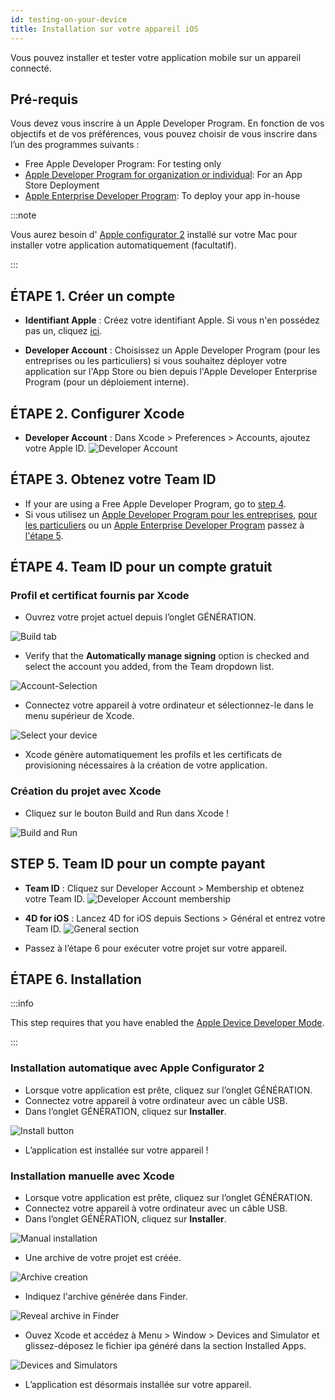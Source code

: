 ```yaml
---
id: testing-on-your-device
title: Installation sur votre appareil iOS
---
```


Vous pouvez installer et tester votre application mobile sur un appareil connecté.


## Pré-requis

Vous devez vous inscrire à un Apple Developer Program. En fonction de vos objectifs et de vos préférences, vous pouvez choisir de vous inscrire dans l’un des programmes suivants :

* Free Apple Developer Program: For testing only
* [Apple Developer Program for organization or individual](https://developer.apple.com/programs/enroll/): For an App Store Deployment
* [Apple Enterprise Developer Program](https://developer.apple.com/programs/enterprise/): To deploy your app in-house


:::note

Vous aurez besoin d' [Apple configurator 2](https://itunes.apple.com/us/app/apple-configurator-2/id1037126344) installé sur votre Mac pour installer votre application automatiquement (facultatif).

:::


## ÉTAPE 1. Créer un compte

* **Identifiant Apple** : Créez votre identifiant Apple. Si vous n'en possédez pas un, cliquez [ici](https://appleid.apple.com/account#!&page=create).

* **Developer Account** : Choisissez un Apple Developer Program (pour les entreprises ou les particuliers) si vous souhaitez déployer votre application sur l'App Store ou bien depuis l'Apple Developer Enterprise Program (pour un déploiement interne).

## ÉTAPE 2. Configurer Xcode

* **Developer Account** : Dans Xcode > Preferences > Accounts, ajoutez votre Apple ID. ![Developer Account](img/Developer-Account-4D-for-iOS.png)

## ÉTAPE 3. Obtenez votre Team ID

* If your are using a Free Apple Developer Program, go to [step 4](#step-4-team-id-for-free-account).
* Si vous utilisez un [Apple Developer Program pour les entreprises](../tutorials/developer-program/register-apple-developer-program-organization), [pour les particuliers](../tutorials/developer-program/register-apple-developer-program-individual) ou un [Apple Enterprise Developer Program](../tutorials/developer-program/register-apple-developer-enterprise-program) passez à [l'étape 5](#step-5-team-id-for-paid-subscription-account).

## ÉTAPE 4. Team ID pour un compte gratuit

### Profil et certificat fournis par Xcode

* Ouvrez votre projet actuel depuis l’onglet GÉNÉRATION.

![Build tab](img/Open-your-project-Xcode-4D-for-iOS.png)

* Verify that the **Automatically manage signing** option is checked and select the account you added, from the Team dropdown list.

![Account-Selection](img/account-Selection-Free-Account.png)

* Connectez votre appareil à votre ordinateur et sélectionnez-le dans le menu supérieur de Xcode.

![Select your device](img/select-device-Free-Account.png)

* Xcode génère automatiquement les profils et les certificats de provisioning nécessaires à la création de votre application.

### Création du projet avec Xcode

* Cliquez sur le bouton Build and Run dans Xcode !

![Build and Run](img/Build-Run-Free-Account.png)

## STEP 5. Team ID pour un compte payant

* **Team ID** : Cliquez sur Developer Account > Membership et obtenez votre Team ID. ![Developer Account membership](img/Team-ID-4D-for-iOS.png)

* **4D for iOS** : Lancez 4D for iOS depuis Sections > Général et entrez votre Team ID. ![General section](img/Team-ID-General-Section-4D-for-iOS.png)

* Passez à l’étape 6 pour exécuter votre projet sur votre appareil.

## ÉTAPE 6. Installation

:::info

This step requires that you have enabled the [Apple Device Developer Mode](../getting-started/requirements.md#apple-device-developer-mode).

:::


### Installation automatique avec Apple Configurator 2

* Lorsque votre application est prête, cliquez sur l’onglet GÉNÉRATION.
* Connectez votre appareil à votre ordinateur avec un câble USB.
* Dans l’onglet GÉNÉRATION, cliquez sur **Installer**.

![Install button](img/Install-button-build-tab-4D-for-iOS.png)

* L’application est installée sur votre appareil !

### Installation manuelle avec Xcode

* Lorsque votre application est prête, cliquez sur l’onglet GÉNÉRATION.
* Connectez votre appareil à votre ordinateur avec un câble USB.
* Dans l’onglet GÉNÉRATION, cliquez sur **Installer**.

![Manual installation](img/Manual-installation-4D-for-iOS.png)

* Une archive de votre projet est créée.

![Archive creation](img/Archive-creation.png)

* Indiquez l'archive générée dans Finder.

![Reveal archive in Finder](img/Reveal-archive-in-Finder.png)

* Ouvez Xcode et accédez à Menu > Window > Devices and Simulator et glissez-déposez le fichier ipa généré dans la section Installed Apps.

![Devices and Simulators](img/Devices-and-Simulators-4D-for-iOS.png)

* L’application est désormais installée sur votre appareil.





